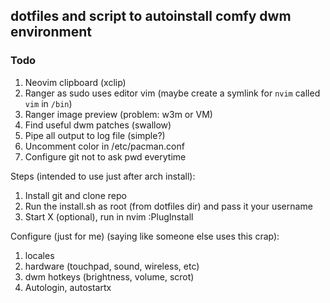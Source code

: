 ## dotfiles and script to autoinstall comfy dwm environment

### Todo
1. Neovim clipboard (xclip)
1. Ranger as sudo uses editor vim (maybe create a symlink for `nvim` called `vim` in `/bin`)
1. Ranger image preview (problem: w3m or VM)
1. Find useful dwm patches (swallow)
1. Pipe all output to log file (simple?)
1. Uncomment color in /etc/pacman.conf
1. Configure git not to ask pwd everytime

Steps (intended to use just after arch install):
1. Install git and clone repo
1. Run the install.sh as root (from dotfiles dir) and pass it your username
1. Start X (optional), run in nvim :PlugInstall

Configure (just for me) (saying like someone else uses this crap):
1. locales
1. hardware (touchpad, sound, wireless, etc)
1. dwm hotkeys (brightness, volume, scrot)
1. Autologin, autostartx
